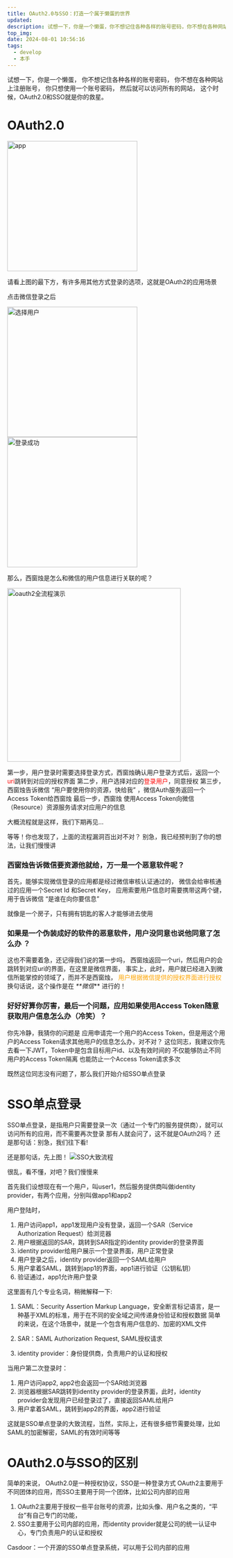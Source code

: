 ```yaml
---
title: OAuth2.0与SSO：打造一个属于懒蛋的世界
updated:
description: 试想一下，你是一个懒蛋，你不想记住各种各样的账号密码，你不想在各种网站上注册账号，你只想使用一个账号密码，然后就可以访问所有的网站，这个时候，OAuth2.0和SSO就是你的救星。
top_img:
date: 2024-08-01 10:56:16
tags:
  - develop
  - 本手 
---
```


试想一下，你是一个懒蛋，
你不想记住各种各样的账号密码，
你不想在各种网站上注册账号，
你只想使用一个账号密码，
然后就可以访问所有的网站，
这个时候，OAuth2.0和SSO就是你的救星。

# OAuth2.0

<img src="xichuangzhu.jpg" height="300px" alt="app">

请看上图的最下方，有许多用其他方式登录的选项，这就是OAuth2的应用场景

点击微信登录之后

<img src="wechatusers.jpg" height="300px" alt="选择用户">
<img src="loginsuccess.jpg" height="300px" alt="登录成功">

那么，西窗烛是怎么和微信的用户信息进行关联的呢？

<img src="oauth2.png" height="400px" alt="oauth2全流程演示">

第一步，用户登录时需要选择登录方式，西窗烛确认用户登录方式后，返回一个<span style="color: red">uri</span>跳转到对应的授权界面
第二步，用户选择对应的<span style="color: red">登录用户</span>，同意授权
第三步，西窗烛告诉微信 “用户要使用你的资源，快给我” ，微信Auth服务返回一个Access Token给西窗烛
最后一步，西窗烛 使用Access Token向微信（Resource）资源服务请求对应用户的信息

大概流程就是这样，我们下期再见...

等等！你也发现了，上面的流程漏洞百出对不对？
别急，我已经预判到了你的想法，让我们慢慢讲

### 西窗烛告诉微信要资源他就给，万一是一个恶意软件呢？

首先，能够实现微信登录的应用都是经过微信审核认证通过的，
微信会给审核通过的应用一个Secret Id 和Secret Key，
应用索要用户信息时需要携带这两个键，用于告诉微信 “是谁在向你要信息”

就像是一个房子，只有拥有钥匙的客人才能够进去使用

### 如果是一个伪装成好的软件的恶意软件，用户没同意也说他同意了怎么办 ？

这也不需要着急，还记得我们说的第一步吗，
西窗烛返回一个uri，然后用户的会跳转到对应uri的界面，在这里是微信界面，
事实上，此时，用户就已经进入到微信所能掌控的领域了，而并不是西窗烛，
<span  style="color: orange">用户根据微信提供的授权界面进行授权</span>
换句话说，这个操作是在 _**微信_** 进行的！

### 好好好算你厉害，最后一个问题，应用如果使用Access Token随意获取用户信息怎么办（冷笑）？

你先冷静，我猜你的问题是
应用申请完一个用户的Access Token，但是用这个用户的Access Token请求其他用户的信息怎么办，对不对？
这位同志，我建议你先去看一下JWT，Token中是包含目标用户id、以及有效时间的
不仅能够防止不同用户的Access Token隔离
也能防止一个Access Token请求多次


既然这位同志没有问题了，那么我们开始介绍SSO单点登录

# SSO单点登录

SSO单点登录，是指用户只需要登录一次（通过一个专门的服务提供商），就可以访问所有的应用，而不需要再次登录
那有人就会问了，这不就是OAuth2吗？
还是那句话：别急，我们往下看!

还是那句话，先上图！
<img src="ssoa.png" alt="SSO大致流程">

很乱，看不懂，对吧？我们慢慢来

首先我们设想现在有一个用户，叫user1，然后服务提供商叫做identity provider，有两个应用，分别叫做app1和app2

用户登陆时，
1. 用户访问app1，app1发现用户没有登录，返回一个SAR（Service Authorization Request）给浏览器
2. 用户根据返回的SAR，跳转到SAR指定的identity provider的登录界面
3. identity provider给用户展示一个登录界面，用户正常登录
4. 用户登录之后，identity provider返回一个SAML给用户 
5. 用户拿着SAML，跳转到app1的界面，app1进行验证（公钥私钥）
6. 验证通过，app1允许用户登录

这里面有几个专业名词，稍微解释一下:

1. SAML：Security Assertion Markup Language，安全断言标记语言，是一种基于XML的标准，用于在不同的安全域之间传递身份验证和授权数据
简单的来说，在这个场景中，就是一个包含有用户信息的、加密的XML文件

2. SAR：SAML Authorization Request, SAML授权请求

3. identity provider：身份提供商，负责用户的认证和授权

当用户第二次登录时：
1. 用户访问app2, app2也会返回一个SAR给浏览器
2. 浏览器根据SAR跳转到identity provider的登录界面，此时，identity provider会发现用户已经登录过了，直接返回SAML给用户
3. 用户拿着SAML，跳转到app2的界面，app2进行验证

这就是SSO单点登录的大致流程，当然，实际上，还有很多细节需要处理，比如SAML的加密解密，SAML的有效时间等等


# OAuth2.0与SSO的区别

简单的来说， OAuth2.0是一种授权协议，SSO是一种登录方式
OAuth2主要用于不同团体的应用，而SSO主要用于同一个团体，比如公司内部的应用

1. OAuth2主要用于授权一些平台账号的资源，比如头像、用户名之类的，“平台”有自己专门的功能，
2. SSO主要用于公司内部的应用，而identity provider就是公司的统一认证中心，专门负责用户的认证和授权

Casdoor：一个开源的SSO单点登录系统，可以用于公司内部的应用


